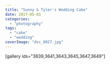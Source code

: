 ```yaml
---
title: "Sunny & Tyler's Wedding Cake"
date: 2017-05-01
categories: 
  - "photography"
tags: 
  - "cake"
  - "wedding"
coverImage: "dsc_0027.jpg"
---
```


\[gallery ids="3639,3641,3643,3645,3647,3649"\]
